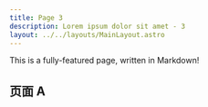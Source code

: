 ```yaml
---
title: Page 3
description: Lorem ipsum dolor sit amet - 3
layout: ../../layouts/MainLayout.astro
---
```


This is a fully-featured page, written in Markdown!

## 页面 A
